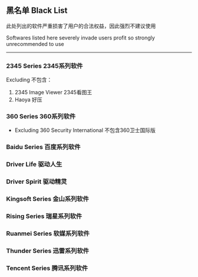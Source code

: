 ## 黑名单   Black List

此处列出的软件严重损害了用户的合法权益，因此强烈不建议使用

Softwares listed here severely invade users profit so strongly unrecommended to use

---

### 2345 Series   2345系列软件

Excluding   不包含：

1. 2345 Image Viewer   2345看图王
2. Haoya   好压

### 360 Series   360系列软件

* Excluding 360 Security International   不包含360卫士国际版

### Baidu Series   百度系列软件

### Driver Life   驱动人生

### Driver Spirit   驱动精灵

### Kingsoft Series  金山系列软件

### Rising Series   瑞星系列软件

### Ruanmei Series   软媒系列软件

### Thunder Series   迅雷系列软件

### Tencent Series   腾讯系列软件



